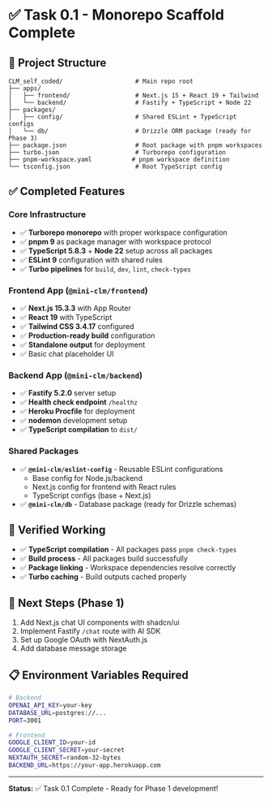 # ✅ Task 0.1 - Monorepo Scaffold Complete

## 📁 Project Structure
```
CLM_self_coded/                    # Main repo root
├── apps/
│   ├── frontend/                  # Next.js 15 + React 19 + Tailwind
│   └── backend/                   # Fastify + TypeScript + Node 22
├── packages/
│   ├── config/                    # Shared ESLint + TypeScript configs  
│   └── db/                        # Drizzle ORM package (ready for Phase 3)
├── package.json                   # Root package with pnpm workspaces
├── turbo.json                     # Turborepo configuration
├── pnpm-workspace.yaml           # pnpm workspace definition
└── tsconfig.json                  # Root TypeScript config
```

## ✅ Completed Features

### Core Infrastructure
- ✅ **Turborepo monorepo** with proper workspace configuration
- ✅ **pnpm 9** as package manager with workspace protocol
- ✅ **TypeScript 5.8.3** + **Node 22** setup across all packages
- ✅ **ESLint 9** configuration with shared rules
- ✅ **Turbo pipelines** for `build`, `dev`, `lint`, `check-types`

### Frontend App (`@mini-clm/frontend`)
- ✅ **Next.js 15.3.3** with App Router
- ✅ **React 19** with TypeScript
- ✅ **Tailwind CSS 3.4.17** configured
- ✅ **Production-ready build** configuration
- ✅ **Standalone output** for deployment
- ✅ Basic chat placeholder UI

### Backend App (`@mini-clm/backend`) 
- ✅ **Fastify 5.2.0** server setup
- ✅ **Health check endpoint** `/healthz`
- ✅ **Heroku Procfile** for deployment
- ✅ **nodemon** development setup
- ✅ **TypeScript compilation** to `dist/`

### Shared Packages
- ✅ **`@mini-clm/eslint-config`** - Reusable ESLint configurations
  - Base config for Node.js/backend
  - Next.js config for frontend with React rules
  - TypeScript configs (base + Next.js)
- ✅ **`@mini-clm/db`** - Database package (ready for Drizzle schemas)

## 🚀 Verified Working
- ✅ **TypeScript compilation** - All packages pass `pnpm check-types`
- ✅ **Build process** - All packages build successfully  
- ✅ **Package linking** - Workspace dependencies resolve correctly
- ✅ **Turbo caching** - Build outputs cached properly

## 🔄 Next Steps (Phase 1)
1. Add Next.js chat UI components with shadcn/ui
2. Implement Fastify `/chat` route with AI SDK
3. Set up Google OAuth with NextAuth.js
4. Add database message storage

## 📋 Environment Variables Required
```bash
# Backend
OPENAI_API_KEY=your-key
DATABASE_URL=postgres://...
PORT=3001

# Frontend  
GOOGLE_CLIENT_ID=your-id
GOOGLE_CLIENT_SECRET=your-secret
NEXTAUTH_SECRET=random-32-bytes
BACKEND_URL=https://your-app.herokuapp.com
```

---
**Status:** ✅ Task 0.1 Complete - Ready for Phase 1 development! 